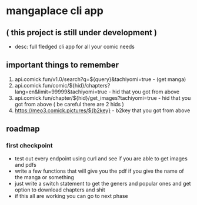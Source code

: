 # mangaplace cli app

## ( this project is still under development )

- desc: full fledged cli app for all your comic needs

## important things to remember

1. api.comick.fun/v1.0/search?q=${query}&tachiyomi=true - (get manga)
2. api.comick.fun/comic/${hid}/chapters?lang=en&limit=99999&tachiyomi=true - hid that you got from above
3. api.comick.fun/chapter/${hid}/get_images?tachiyomi=true - hid that you got from above ( be careful there are 2 hids )
4. <https://meo3.comick.pictures/${b2key}> - b2key that you got from above

## roadmap

### first checkpoint

- test out every endpoint using curl and see if you are able to get images and pdfs
- write a few functions that will give you the pdf if you give the name of the manga or something
- just write a switch statement to get the geners and popular ones and get option to download chapters and shit
- if this all are working you can go to next phase
